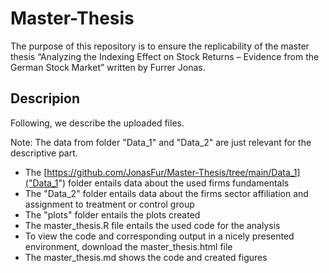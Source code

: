 # Master-Thesis
The purpose of this repository is to ensure the replicability of the master thesis “Analyzing the Indexing Effect on Stock Returns – Evidence from the German Stock Market” written by Furrer Jonas.
## Descripion
Following, we describe the uploaded files. 

Note: The data from folder "Data_1" and "Data_2" are just relevant for the descriptive part.
* The [https://github.com/JonasFur/Master-Thesis/tree/main/Data_1]("Data_1") folder entails data about the used firms fundamentals 
* The "Data_2" folder entails data about the firms sector affiliation and assignment to treatment or control group
* The "plots" folder entails the plots created 
* The master_thesis.R file entails the used code for the analysis
* To view the code and corresponding output in a nicely presented environment, download the master_thesis.html file
* The master_thesis.md shows the code and created figures
